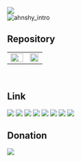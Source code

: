<a href="https://hits.seeyoufarm.com"><img src="https://hits.seeyoufarm.com/api/count/incr/badge.svg?url=https%3A%2F%2Fgithub.com%2Fahnshy%2Fhit-counter&count_bg=%2379C83D&title_bg=%23555555&icon=&icon_color=%23E7E7E7&title=Today&edge_flat=false"/></a><br/>
![ahnshy_intro](https://github.com/user-attachments/assets/ab117c55-1e6a-4a74-9df0-4d9c0d04367b)
## Repository 
<table><tr><td valign="top" width="55%">
<img src="https://github-readme-stats.vercel.app/api?username=ahnshy&show_icons=true&count_private=true&hide_border=true&theme=github_dark" align="center" style="width: 100%" />

</td><td valign="top" width="44%">
<img src="https://github-readme-stats.vercel.app/api/top-langs/?username=ahnshy&show_icons=true&theme=github_dark&hide_border=true&layout=compact" align="center" style="width: 97%" />
</td></tr></table> 
<br/>


## Link
<a href="https://ahnshy.github.io/" target="_blank"><img src="https://img.shields.io/badge/github.io-gray?logo=github" /></a>
<a href="https://gitlab.com/ahnshy/" target="_blank"><img src="https://img.shields.io/badge/gitlab-red?logo=gitlab" /></a>
<a href="https://www.facebook.com/ahnshy/" target="_blank"><img src="https://img.shields.io/badge/Facebook-blue?logo=facebook" /></a>
<a href="https://www.linkedin.com/in/ahn-hoseong-97057191/" target="_blank"><img src="http://img.shields.io/badge/-LinkedIn-0072b1?style=flat&logo=linkedin" /></a>
<a href="https://blog.naver.com/ahnshy" target="_blank"><img src="https://img.shields.io/badge/Naver_Blog-white?logo=naver" /></a></td>
<a href="https://ahnshy.tistory.com/" target="_blank"><img src="https://img.shields.io/badge/Tistory_Blog-red?logo=tistory" /></a>
<img src="https://img.shields.io/badge/KakaoTalk-gray?logo=KakaoTalk" />
<img src="https://img.shields.io/badge/Telegram-white?logo=Telegram" />
<br/>

## Donation
<a href="https://www.buymeacoffee.com/27G6yAl/" target="_blank"><img src="https://img.shields.io/badge/Buy_me_a_coffee-grey?logo=buymeacoffee&logoColor=#FFDD00" /></a>

